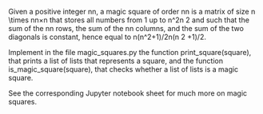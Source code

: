 Given a positive integer nn, a magic square of order nn is a matrix of size n \times nn×n that stores all numbers from 1 up to n^2n 
2
  and such that the sum of the nn rows, the sum of the nn columns, and the sum of the two diagonals is constant, hence equal to n(n^2+1)/2n(n 
2
 +1)/2.

Implement in the file magic_squares.py the function print_square(square), that prints a list of lists that represents a square, and the function is_magic_square(square), that checks whether a list of lists is a magic square.

See the corresponding Jupyter notebook sheet for much more on magic squares.